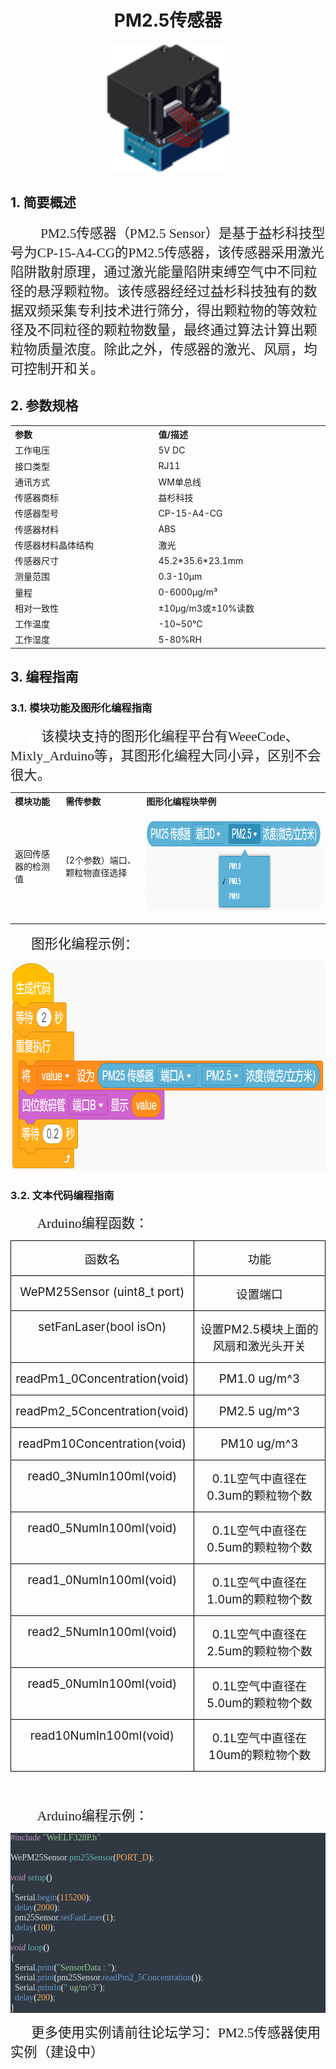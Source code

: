 <div align=center>
<h1 class="text-center">PM2.5传感器 </h1>
</div>

<p class=MsoNormal align=center style='text-align:center'><span lang=EN-US><img
  width=198 height=206 id="图片 1" src="docs\electronic_modules\rj11\pm25_sensor\20190803-154125.png">

## 1. 简要概述 

<p class=MsoTitle align=left style='text-align:left;text-indent:36.0pt'><span
lang=EN-US style='font-size:16.0pt;font-family:宋体;color:#222222;letter-spacing:
0pt;background:white'>PM2.5</span><span style='font-size:16.0pt;font-family:
宋体;color:#222222;letter-spacing:0pt;background:white'>传感器（<span lang=EN-US>PM2.5
Sensor</span>）是基于益杉科技型号为<span lang=EN-US>CP-15-A4-CG</span>的<span lang=EN-US>PM2.5</span>传感器，该传感器采用激光陷阱散射原理，通过激光能量陷阱束缚空气中不同粒径的悬浮颗粒物。该传感器经经过益杉科技独有的数据双频采集专利技术进行筛分，得出颗粒物的等效粒径及不同粒径的颗粒物数量，最终通过算法计算出颗粒物质量浓度。除此之外，传感器的激光、风扇，均可控制开和关。</span><span
lang=EN-US>&nbsp;</span></p>

##  2. 参数规格 

<table class="imagetable" style="display: table; text-align: left;">
<tr>
    <th>参数</th><th>值/描述</th>
</tr>
<tr>
    <td>工作电压</td><td>5V DC</td>
</tr>
<tr>
    <td>接口类型</td><td>RJ11</td>
</tr>
<tr>
    <td>通讯方式</td><td>WM单总线</td>
</tr>
<tr>
    <td>传感器商标</td><td>益杉科技</td>
</tr>
<tr>
    <td>传感器型号</td><td>CP-15-A4-CG</td>
</tr>
<tr>
    <td>传感器材料</td><td>ABS</td>
</tr>
<tr>
    <td>传感器材料晶体结构</td><td>激光</td>
</tr>
<tr>
    <td>传感器尺寸</td><td>45.2*35.6*23.1mm</td>
</tr>
<tr>
    <td>测量范围</td><td>0.3-10μm</td>
</tr>
<tr>
    <td>量程</td><td>0-6000μg/m³</td>
</tr>
<tr>
    <td>相对一致性</td><td>±10μg/m3或±10%读数</td>
</tr>
<tr>
    <td>工作温度</td><td>-10~50℃</td>
</tr>
<tr>
    <td>工作湿度</td><td>5-80%RH</td>
</tr>
</table>



## 3. 编程指南 

### 3.1. 模块功能及图形化编程指南

<p class=MsoNormal style='text-indent:21.0pt'><span lang=EN-US
style='font-size:16.0pt;font-family:华文楷体;color:#222222;background:white'>&nbsp;&nbsp;&nbsp;
</span><span style='font-size:16.0pt;font-family:宋体;color:#222222;background:
white'>该模块支持的图形化编程平台有<span lang=EN-US>WeeeCode</span>、<span lang=EN-US>Mixly_Arduino</span>等，其图形化编程大同小异，区别不会很大。</span></p>
<table class="imagetable" style="display: table; text-align: left;">
<tr>
    <th>模块功能</th><th>需传参数</th><th>图形化编程块举例</th>
</tr>
<tr>
    <td>返回传感器的检测值</td><td>(2个参数）端口、颗粒物直径选择</td><td><p class=MsoNormal align=center style='text-align:center'><span lang=EN-US><img
  width=572 height=146 id="图片 1" src="docs\electronic_modules\rj11\pm25_sensor\20200304-141741.png"></span></p></td>
</tr>
</table>

<p class=MsoNormal style='text-indent:21.0pt'><span style='font-size:16.0pt;
font-family:华文楷体'>&nbsp;</span><span lang=ZH-CN style='font-size:16.0pt;
font-family:宋体'>图形化编程示例：</span></p>
<p class=MsoNormal align=center style='text-align:center'><span lang=EN-US><img
  width=799 height=336 id="图片 1" src="docs\electronic_modules\rj11\pm25_sensor\20200304-142736.png">

### 3.2. 文本代码编程指南 

<p class=MsoNormal style='text-indent:32.0pt'><span lang=EN-US
style='font-size:16.0pt;font-family:宋体'>Arduino</span><span style='font-size:
16.0pt;font-family:宋体'>编程函数：</span></p>

<table class=MsoTableGrid border=1 cellspacing=0 cellpadding=0
 style='border-collapse:collapse;border:none'>
 <tr>
  <td width=277 valign=top style='width:207.4pt;border:solid windowtext 1.0pt;
  padding:0cm 5.4pt 0cm 5.4pt'>
  <p class=MsoNormal align=center style='text-align:center'><span
  style='font-size:14.0pt'>函数名</span></p>
  </td>
  <td width=394 valign=top style='width:295.45pt;border:solid windowtext 1.0pt;
  border-left:none;padding:0cm 5.4pt 0cm 5.4pt'>
  <p class=MsoNormal align=center style='text-align:center'><span
  style='font-size:14.0pt'>功能</span></p>
  </td>
 </tr>
 <tr>
  <td width=277 valign=top style='width:207.4pt;border:solid windowtext 1.0pt;
  border-top:none;padding:0cm 5.4pt 0cm 5.4pt'>
  <p class=MsoNormal align=center style='text-align:center'><span lang=EN-US
  style='font-size:14.0pt'>WePM25Sensor (uint8_t port)</span></p>
  </td>
  <td width=394 valign=top style='width:295.45pt;border-top:none;border-left:
  none;border-bottom:solid windowtext 1.0pt;border-right:solid windowtext 1.0pt;
  padding:0cm 5.4pt 0cm 5.4pt'>
  <p class=MsoNormal align=center style='text-align:center'><span
  style='font-size:14.0pt'>设置端口</span></p>
  </td>
 </tr>
 <tr>
  <td width=277 valign=top style='width:207.4pt;border:solid windowtext 1.0pt;
  border-top:none;padding:0cm 5.4pt 0cm 5.4pt'>
  <p class=MsoNormal align=center style='text-align:center'><span lang=EN-US
  style='font-size:14.0pt'>setFanLaser(bool isOn)</span></p>
  </td>
  <td width=394 valign=top style='width:295.45pt;border-top:none;border-left:
  none;border-bottom:solid windowtext 1.0pt;border-right:solid windowtext 1.0pt;
  padding:0cm 5.4pt 0cm 5.4pt'>
  <p class=MsoNormal align=center style='text-align:center'><span
  style='font-size:14.0pt'>设置<span lang=EN-US>PM2.5</span>模块上面的风扇和激光头开关</span></p>
  </td>
 </tr>
 <tr>
  <td width=277 valign=top style='width:207.4pt;border:solid windowtext 1.0pt;
  border-top:none;padding:0cm 5.4pt 0cm 5.4pt'>
  <p class=MsoNormal align=center style='text-align:center'><span lang=EN-US
  style='font-size:14.0pt'>readPm1_0Concentration(void)</span></p>
  </td>
  <td width=394 valign=top style='width:295.45pt;border-top:none;border-left:
  none;border-bottom:solid windowtext 1.0pt;border-right:solid windowtext 1.0pt;
  padding:0cm 5.4pt 0cm 5.4pt'>
  <p class=MsoNormal align=center style='text-align:center'><span lang=EN-US
  style='font-size:14.0pt'>PM1.0 ug/m^3</span></p>
  </td>
 </tr>
 <tr>
  <td width=277 valign=top style='width:207.4pt;border:solid windowtext 1.0pt;
  border-top:none;padding:0cm 5.4pt 0cm 5.4pt'>
  <p class=MsoNormal align=center style='text-align:center'><span lang=EN-US
  style='font-size:14.0pt'>readPm2_5Concentration(void)</span></p>
  </td>
  <td width=394 valign=top style='width:295.45pt;border-top:none;border-left:
  none;border-bottom:solid windowtext 1.0pt;border-right:solid windowtext 1.0pt;
  padding:0cm 5.4pt 0cm 5.4pt'>
  <p class=MsoNormal align=center style='text-align:center'><span lang=EN-US
  style='font-size:14.0pt'>PM2.5 ug/m^3</span></p>
  </td>
 </tr>
 <tr>
  <td width=277 valign=top style='width:207.4pt;border:solid windowtext 1.0pt;
  border-top:none;padding:0cm 5.4pt 0cm 5.4pt'>
  <p class=MsoNormal align=center style='text-align:center'><span lang=EN-US
  style='font-size:14.0pt'>readPm10Concentration(void)</span></p>
  </td>
  <td width=394 valign=top style='width:295.45pt;border-top:none;border-left:
  none;border-bottom:solid windowtext 1.0pt;border-right:solid windowtext 1.0pt;
  padding:0cm 5.4pt 0cm 5.4pt'>
  <p class=MsoNormal align=center style='text-align:center'><span lang=EN-US
  style='font-size:14.0pt'>PM10 ug/m^3</span></p>
  </td>
 </tr>
 <tr>
  <td width=277 valign=top style='width:207.4pt;border:solid windowtext 1.0pt;
  border-top:none;padding:0cm 5.4pt 0cm 5.4pt'>
  <p class=MsoNormal align=center style='text-align:center'><span lang=EN-US
  style='font-size:14.0pt'>read0_3NumIn100ml(void)</span></p>
  </td>
  <td width=394 valign=top style='width:295.45pt;border-top:none;border-left:
  none;border-bottom:solid windowtext 1.0pt;border-right:solid windowtext 1.0pt;
  padding:0cm 5.4pt 0cm 5.4pt'>
  <p class=MsoNormal align=center style='text-align:center'><span lang=EN-US
  style='font-size:14.0pt'>0.1L</span><span style='font-size:14.0pt'>空气中直径在<span
  lang=EN-US>0.3um</span>的颗粒物个数</span></p>
  </td>
 </tr>
 <tr>
  <td width=277 valign=top style='width:207.4pt;border:solid windowtext 1.0pt;
  border-top:none;padding:0cm 5.4pt 0cm 5.4pt'>
  <p class=MsoNormal align=center style='text-align:center'><span lang=EN-US
  style='font-size:14.0pt'>read0_5NumIn100ml(void)</span></p>
  </td>
  <td width=394 valign=top style='width:295.45pt;border-top:none;border-left:
  none;border-bottom:solid windowtext 1.0pt;border-right:solid windowtext 1.0pt;
  padding:0cm 5.4pt 0cm 5.4pt'>
  <p class=MsoNormal align=center style='text-align:center'><span lang=EN-US
  style='font-size:14.0pt'>0.1L</span><span style='font-size:14.0pt'>空气中直径在<span
  lang=EN-US>0.5um</span>的颗粒物个数</span></p>
  </td>
 </tr>
 <tr>
  <td width=277 valign=top style='width:207.4pt;border:solid windowtext 1.0pt;
  border-top:none;padding:0cm 5.4pt 0cm 5.4pt'>
  <p class=MsoNormal align=center style='text-align:center'><span lang=EN-US
  style='font-size:14.0pt'>read1_0NumIn100ml(void)</span></p>
  </td>
  <td width=394 valign=top style='width:295.45pt;border-top:none;border-left:
  none;border-bottom:solid windowtext 1.0pt;border-right:solid windowtext 1.0pt;
  padding:0cm 5.4pt 0cm 5.4pt'>
  <p class=MsoNormal align=center style='text-align:center'><span lang=EN-US
  style='font-size:14.0pt'>0.1L</span><span style='font-size:14.0pt'>空气中直径在<span
  lang=EN-US>1.0um</span>的颗粒物个数</span></p>
  </td>
 </tr>
 <tr>
  <td width=277 valign=top style='width:207.4pt;border:solid windowtext 1.0pt;
  border-top:none;padding:0cm 5.4pt 0cm 5.4pt'>
  <p class=MsoNormal align=center style='text-align:center'><span lang=EN-US
  style='font-size:14.0pt'>read2_5NumIn100ml(void)</span></p>
  </td>
  <td width=394 valign=top style='width:295.45pt;border-top:none;border-left:
  none;border-bottom:solid windowtext 1.0pt;border-right:solid windowtext 1.0pt;
  padding:0cm 5.4pt 0cm 5.4pt'>
  <p class=MsoNormal align=center style='text-align:center'><span lang=EN-US
  style='font-size:14.0pt'>0.1L</span><span style='font-size:14.0pt'>空气中直径在<span
  lang=EN-US>2.5um</span>的颗粒物个数</span></p>
  </td>
 </tr>
 <tr>
  <td width=277 valign=top style='width:207.4pt;border:solid windowtext 1.0pt;
  border-top:none;padding:0cm 5.4pt 0cm 5.4pt'>
  <p class=MsoNormal align=center style='text-align:center'><span lang=EN-US
  style='font-size:14.0pt'>read5_0NumIn100ml(void)</span></p>
  </td>
  <td width=394 valign=top style='width:295.45pt;border-top:none;border-left:
  none;border-bottom:solid windowtext 1.0pt;border-right:solid windowtext 1.0pt;
  padding:0cm 5.4pt 0cm 5.4pt'>
  <p class=MsoNormal align=center style='text-align:center'><span lang=EN-US
  style='font-size:14.0pt'>0.1L</span><span style='font-size:14.0pt'>空气中直径在<span
  lang=EN-US>5.0um</span>的颗粒物个数</span></p>
  </td>
 </tr>
 <tr>
  <td width=277 valign=top style='width:207.4pt;border:solid windowtext 1.0pt;
  border-top:none;padding:0cm 5.4pt 0cm 5.4pt'>
  <p class=MsoNormal align=center style='text-align:center'><span lang=EN-US
  style='font-size:14.0pt'>read10NumIn100ml(void)</span></p>
  </td>
  <td width=394 valign=top style='width:295.45pt;border-top:none;border-left:
  none;border-bottom:solid windowtext 1.0pt;border-right:solid windowtext 1.0pt;
  padding:0cm 5.4pt 0cm 5.4pt'>
  <p class=MsoNormal align=center style='text-align:center'><span lang=EN-US
  style='font-size:14.0pt'>0.1L</span><span style='font-size:14.0pt'>空气中直径在<span
  lang=EN-US>10um</span>的颗粒物个数</span></p>
  </td>
 </tr>
</table>
<p class=MsoNormal style='text-indent:32.0pt'><span lang=EN-US
style='font-size:16.0pt;font-family:宋体'>&nbsp;</span></p>

<p class=MsoNormal style='text-indent:32.0pt'><span lang=EN-US
style='font-size:16.0pt;font-family:宋体'>Arduino</span><span style='font-size:
16.0pt;font-family:宋体'>编程示例：</span></p>


<div style="white-space:pre;font-family:Consolas;color:#d8dee9;background-color:#303841;-moz-tab-size:4;tab-size:4;"><span style="color:#c695c6;">#include</span> <span style="color:#5fb4b4;">"</span><span style="color:#99c794;">WeELF328P.h</span><span style="color:#5fb4b4;">"</span><br> <br>WePM25Sensor <span style="color:#5fb4b4;">pm25Sensor</span><span style="color:#ffffff;">(</span><span style="color:#f9ae58;">PORT_D</span><span style="color:#ffffff;">)</span><span style="color:#a6acb9;">;</span><br> <br><span style="color:#c695c6;font-style:italic;">void</span> <span style="color:#5fb4b4;">setup</span><span style="color:#ffffff;">(</span><span style="color:#ffffff;">)</span><br><span style="color:#ffffff;">{</span>  <br>  Serial<span style="color:#a6acb9;">.</span><span style="color:#6699cc;">begin</span><span style="color:#ffffff;">(</span><span style="color:#f9ae58;">115200</span><span style="color:#ffffff;">)</span><span style="color:#a6acb9;">;</span><br>  <span style="color:#6699cc;">delay</span><span style="color:#ffffff;">(</span><span style="color:#f9ae58;">2000</span><span style="color:#ffffff;">)</span><span style="color:#a6acb9;">;</span><br>  pm25Sensor<span style="color:#a6acb9;">.</span><span style="color:#6699cc;">setFanLaser</span><span style="color:#ffffff;">(</span><span style="color:#f9ae58;">1</span><span style="color:#ffffff;">)</span><span style="color:#a6acb9;">;</span><br>  <span style="color:#6699cc;">delay</span><span style="color:#ffffff;">(</span><span style="color:#f9ae58;">100</span><span style="color:#ffffff;">)</span><span style="color:#a6acb9;">;</span><br><span style="color:#ffffff;">}</span><br><span style="color:#c695c6;font-style:italic;">void</span> <span style="color:#5fb4b4;">loop</span><span style="color:#ffffff;">(</span><span style="color:#ffffff;">)</span> <br><span style="color:#ffffff;">{</span><br>  Serial<span style="color:#a6acb9;">.</span><span style="color:#6699cc;">print</span><span style="color:#ffffff;">(</span><span style="color:#5fb4b4;">"</span><span style="color:#99c794;">SensorData </span><span style="color:#99c794;">: </span><span style="color:#5fb4b4;">"</span><span style="color:#ffffff;">)</span><span style="color:#a6acb9;">;</span><br>  Serial<span style="color:#a6acb9;">.</span><span style="color:#6699cc;">print</span><span style="color:#ffffff;">(</span>pm25Sensor<span style="color:#a6acb9;">.</span><span style="color:#6699cc;">readPm2_5Concentration</span><span style="color:#ffffff;">(</span><span style="color:#ffffff;">)</span><span style="color:#ffffff;">)</span><span style="color:#a6acb9;">;</span><br>  Serial<span style="color:#a6acb9;">.</span><span style="color:#6699cc;">println</span><span style="color:#ffffff;">(</span><span style="color:#5fb4b4;">"</span><span style="color:#99c794;"> </span><span style="color:#99c794;">ug</span><span style="color:#99c794;">/</span><span style="color:#99c794;">m^3</span><span style="color:#5fb4b4;">"</span><span style="color:#ffffff;">)</span><span style="color:#a6acb9;">;</span><br>  <span style="color:#6699cc;">delay</span><span style="color:#ffffff;">(</span><span style="color:#f9ae58;">200</span><span style="color:#ffffff;">)</span><span style="color:#a6acb9;">;</span><br><span style="color:#ffffff;">}</span></div>



<p class=MsoNormal style='text-indent:21.0pt'><span style='font-size:16.0pt;
font-family:华文楷体'>&nbsp;</span><span lang=ZH-CN style='font-size:16.0pt;
font-family:宋体'>更多使用实例请前往论坛学习：PM2.5传感器使用实例（建设中）</span></p>


